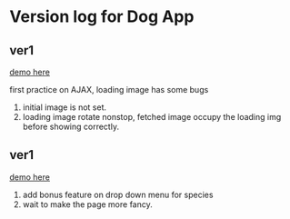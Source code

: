 <h1>Version log for Dog App</h1>

<h2>ver1</h2>

[demo here]([https://54gfeonrieuvser.github.io/Side_Project/AJAX_Dog_app/ver1(2020)/](https://54gfeonrieuvser.github.io/Side_Project/frontendmaster-assignments/AJAX-dog-app/ver2(2020)/))

first practice on AJAX, loading image has some bugs
1. initial image is not set.
2. loading image rotate nonstop, fetched image occupy the loading img  before showing correctly.

<h2>ver1</h2>

[demo here]([https://54gfeonrieuvser.github.io/Side_Project/AJAX_Dog_app/ver2(2023)/](https://54gfeonrieuvser.github.io/Side_Project/frontendmaster-assignments/AJAX-dog-app/ver2(2023)/))
1. add bonus feature on drop down menu for species
2. wait to make the page more fancy.

